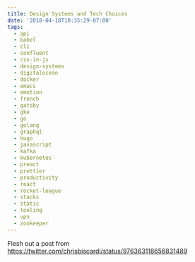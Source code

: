 ```yaml
---
title: Design Systems and Tech Choices
date: '2018-04-18T10:35:29-07:00'
tags:
  - api
  - babel
  - cli
  - confluent
  - css-in-js
  - design-systems
  - digitalocean
  - docker
  - emacs
  - emotion
  - french
  - gatsby
  - gke
  - go
  - golang
  - graphql
  - hugo
  - javascript
  - kafka
  - kubernetes
  - preact
  - prettier
  - productivity
  - react
  - rocket-league
  - stacks
  - static
  - tooling
  - vpn
  - zookeeper
---
```

Flesh out a post from https://twitter.com/chrisbiscardi/status/976363118656831489
